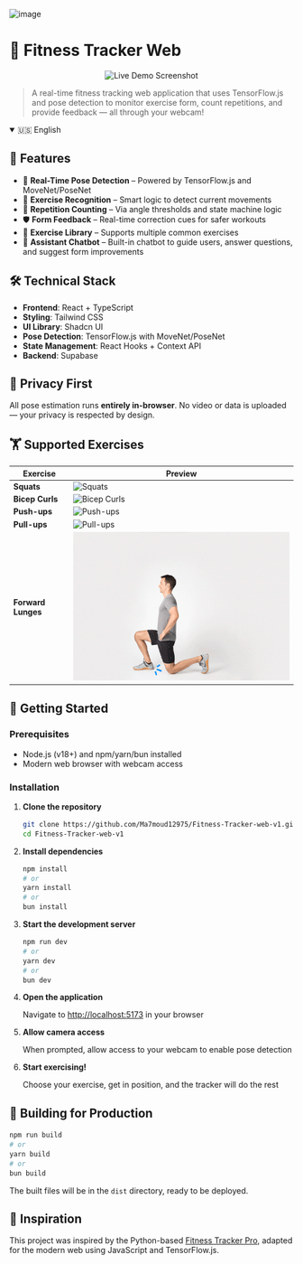 ![image](https://github.com/user-attachments/assets/f2245f29-8c4d-4712-b596-a35865ad771b)
# 💪 Fitness Tracker Web

<p align="center">
  <img src="https://github.com/user-attachments/assets/09b6c732-0cd9-40d5-a38d-1de569dd051b" alt="Live Demo Screenshot" width="600">
</p>

> A real-time fitness tracking web application that uses TensorFlow.js and pose detection to monitor exercise form, count repetitions, and provide feedback — all through your webcam!

<details open>
<summary>🇺🇸 English</summary>

## 🚀 Features

- 🎯 **Real-Time Pose Detection** – Powered by TensorFlow.js and MoveNet/PoseNet
- 🧠 **Exercise Recognition** – Smart logic to detect current movements
- 🔁 **Repetition Counting** – Via angle thresholds and state machine logic
- 🛡️ **Form Feedback** – Real-time correction cues for safer workouts
- 🧾 **Exercise Library** – Supports multiple common exercises
- 💬 **Assistant Chatbot** – Built-in chatbot to guide users, answer questions, and suggest form improvements

## 🛠️ Technical Stack

- **Frontend**: React + TypeScript  
- **Styling**: Tailwind CSS  
- **UI Library**: Shadcn UI  
- **Pose Detection**: TensorFlow.js with MoveNet/PoseNet  
- **State Management**: React Hooks + Context API  
- **Backend**: Supabase

## 🔐 Privacy First

All pose estimation runs **entirely in-browser**. No video or data is uploaded — your privacy is respected by design.

## 🏋️ Supported Exercises

| Exercise | Preview |
|----------|---------|
| **Squats** | ![Squats](https://i.pinimg.com/originals/f9/db/a3/f9dba36451cab8b0b5be6d5ec9fd438a.gif) |
| **Bicep Curls** | ![Bicep Curls](https://i.pinimg.com/originals/68/4d/50/684d50925eabbdf60f66d4bf7013c9ef.gif) |
| **Push-ups** | ![Push-ups](https://i.pinimg.com/originals/fd/bb/09/fdbb092b58863e5c86fdb8bb1411fcea.gif) |
| **Pull-ups** | ![Pull-ups](https://tunturi.org/Blogs/2022/09-pull-up.gif) |
| **Forward Lunges** | ![Forward Lunge](Forward%20Lunge.gif) |

## 🧪 Getting Started

### Prerequisites

- Node.js (v18+) and npm/yarn/bun installed
- Modern web browser with webcam access

### Installation

1. **Clone the repository**
   ```bash
   git clone https://github.com/Ma7moud12975/Fitness-Tracker-web-v1.git
   cd Fitness-Tracker-web-v1
   ```

2. **Install dependencies**
   ```bash
   npm install
   # or
   yarn install
   # or
   bun install
   ```

3. **Start the development server**
   ```bash
   npm run dev
   # or
   yarn dev
   # or
   bun dev
   ```

4. **Open the application**
   
   Navigate to [http://localhost:5173](http://localhost:5173) in your browser

5. **Allow camera access**
   
   When prompted, allow access to your webcam to enable pose detection

6. **Start exercising!**
   
   Choose your exercise, get in position, and the tracker will do the rest

## 🔧 Building for Production

```bash
npm run build
# or
yarn build
# or
bun build
```

The built files will be in the `dist` directory, ready to be deployed.

## 🌟 Inspiration

This project was inspired by the Python-based [Fitness Tracker Pro](https://github.com/a1harfoush/Fitness_Tracker_Pro), adapted for the modern web using JavaScript and TensorFlow.js.

</details>
